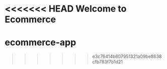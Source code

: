 <<<<<<< HEAD
Welcome to Ecommerce
=======
# ecommerce-app
>>>>>>> e3c76414b607951321a09be8638cfb783f7b1d21
